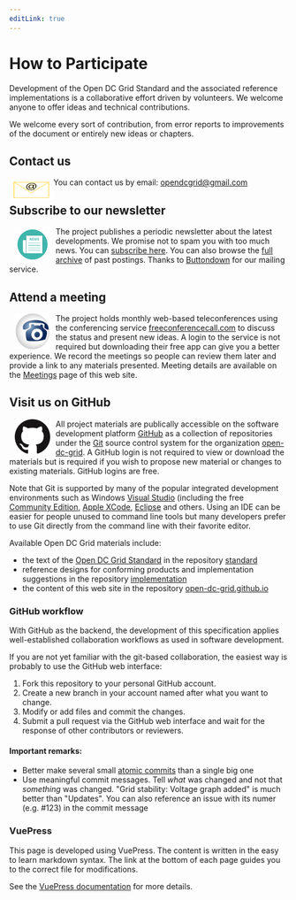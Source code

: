 ```yaml
---
editLink: true
---
```


# How to Participate
Development of the Open DC Grid Standard and the associated reference implementations is a collaborative effort driven by volunteers.
We welcome anyone to offer ideas and technical contributions.

We welcome every sort of contribution, from error reports to improvements of the document or entirely new ideas or chapters.

## Contact us
<a href="mailto:opendcgrid@gmail.com" target="_top"><img style="float: left;" src="./images/Letter.svg" hspace="0" width="80" height="40" alt="Open DC Grid Email"></img></a>You can contact us by email: <opendcgrid@gmail.com>

## Subscribe to our newsletter
<a href="https://buttondown.email/jlgula" target="_blank"><img style="float: left;" src="./images/news-2389226_1280.png" hspace="10" width="64" height="64" alt="Link to newsletter subscription page"></img></a>The project publishes
a periodic newsletter about the latest developments. We promise not to
spam you with too much news. You can [subscribe here](https://buttondown.email/jlgula). You can also browse the [full archive](https://buttondown.email/jlgula/archive) of past postings. Thanks to [Buttondown](https://buttondown.email/) for our mailing service.

## Attend a meeting
<a href="https://join.freeconferencecall.com/jlgula" target="_blank"><img style="float: left;" src="./images/FreeConferenceCall.png" hspace="10" width="64" height="64" alt="Link to Freeconferencecall meeting page"></img></a>
The project holds monthly web-based teleconferences using the conferencing service [freeconferencecall.com](https://www.freeconferencecall.com) to discuss the status and present new ideas.
A login to the service is not required but downloading their free app can give you a better experience.
We record the meetings so people can review them later and provide a link to any materials presented.
Meeting details are available on the [Meetings](./meetings) page of this web site.

##  Visit us on GitHub
<a href="https://github.com/open-dc-grid" target="_blank"><img style="float: left;" src="./images/GitHub-Mark-64px.png" hspace="10" alt="Link to Open DC Grid GitHub page"></img></a>
All project materials are publically accessible on the software development platform [GitHub](https://github.com/) as a collection of repositories under the [Git](https://git-scm.com/) source control system for the organization [open-dc-grid](https://github.com/open-dc-grid).
A GitHub login is not required to view or download the materials but is required if you wish to propose new material or changes to existing materials. GitHub logins are free.

Note that Git is supported by many of the popular integrated development environments such as Windows [Visual Studio](https://visualstudio.microsoft.com/) (including the free [Community Edition](https://visualstudio.microsoft.com/vs/community/),
[Apple XCode](https://developer.apple.com/xcode/), [Eclipse](https://www.eclipse.org/ide/) and others. Using an IDE can be easier for people unused to command line tools but many developers prefer to use Git directly from the command line with their favorite editor.

Available Open DC Grid materials include:

* the text of the [Open DC Grid Standard](./standard) in the repository [standard](https://github.com/open-dc-grid/standard)
* reference designs for conforming products and implementation suggestions in the repository [implementation](https://github.com/open-dc-grid/implementation)
* the content of this web site in the repository [open-dc-grid.github.io](https://github.com/open-dc-grid/open-dc-grid.github.io)

### GitHub workflow

With GitHub as the backend, the development of this specification applies well-established collaboration workflows as used in software development.

If you are not yet familiar with the git-based collaboration, the easiest way is probably to use the GitHub web interface:

1. Fork this repository to your personal GitHub account.
2. Create a new branch in your account named after what you want to change.
3. Modify or add files and commit the changes.
4. Submit a pull request via the GitHub web interface and wait for the response of other contributors or reviewers.

#### Important remarks:

- Better make several small [atomic commits](https://en.wikipedia.org/wiki/Atomic_commit#Atomic_commit_convention) than
  a single big one
- Use meaningful commit messages. Tell *what* was changed and not that *something* was changed. "Grid stability:
  Voltage graph added" is much better than "Updates". You can also reference an issue with its numer (e.g. #123) in the commit message

### VuePress

This page is developed using VuePress. The content is written in the easy to learn markdown syntax. The link at the bottom of each page guides you to the correct file for modifications.

See the [VuePress documentation](https://vuepress.vuejs.org/guide/) for more details.
